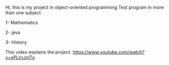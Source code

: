 Hi, this is my project in object-oriented programming
Test program in more than one subject

1- Mathematics

2- java

3- History

This video explains the project.
https://www.youtube.com/watch?v=ePLIrrJnITo
